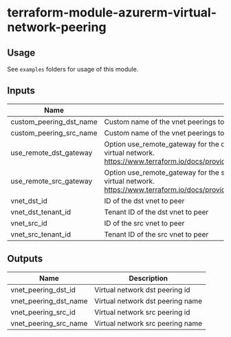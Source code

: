 # terraform-module-azurerm-virtual-network-peering

## Usage
See `examples` folders for usage of this module.

<!-- BEGINNING OF PRE-COMMIT-TERRAFORM DOCS HOOK -->
## Inputs

| Name | Description | Type | Default | Required |
|------|-------------|------|---------|:-----:|
| custom\_peering\_dst\_name | Custom name of the vnet peerings to create | `string` | `""` | no |
| custom\_peering\_src\_name | Custom name of the vnet peerings to create | `string` | `""` | no |
| use\_remote\_dst\_gateway | Option use\_remote\_gateway for the dst vnet to peer. Controls if remote gateways can be used on the local virtual network. https://www.terraform.io/docs/providers/azurerm/r/virtual\_network\_peering.html#use\_remote\_gateways | `bool` | `false` | no |
| use\_remote\_src\_gateway | Option use\_remote\_gateway for the src vnet to peer. Controls if remote gateways can be used on the local virtual network. https://www.terraform.io/docs/providers/azurerm/r/virtual\_network\_peering.html#use\_remote\_gateways | `bool` | `false` | no |
| vnet\_dst\_id | ID of the dst vnet to peer | `string` | n/a | yes |
| vnet\_dst\_tenant\_id | Tenant ID of the dst vnet to peer | `string` | `""` | no |
| vnet\_src\_id | ID of the src vnet to peer | `string` | n/a | yes |
| vnet\_src\_tenant\_id | Tenant ID of the src vnet to peer | `string` | `""` | no |

## Outputs

| Name | Description |
|------|-------------|
| vnet\_peering\_dst\_id | Virtual network dst peering id |
| vnet\_peering\_dst\_name | Virtual network dst peering name |
| vnet\_peering\_src\_id | Virtual network src peering id |
| vnet\_peering\_src\_name | Virtual network src peering name |

<!-- END OF PRE-COMMIT-TERRAFORM DOCS HOOK -->
